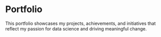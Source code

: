 # Portfolio
This portfolio showcases my projects, achievements, and initiatives that reflect my passion for data science and driving meaningful change.
